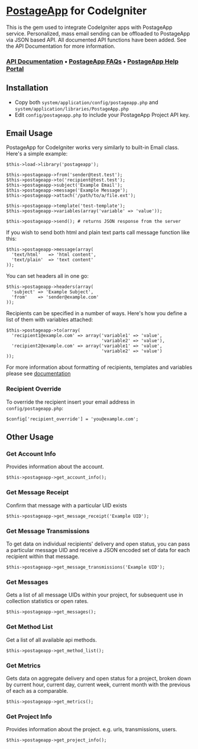 [PostageApp](http://postageapp.com) for CodeIgniter
===================================================

This is the gem used to integrate CodeIgniter apps with PostageApp service.
Personalized, mass email sending can be offloaded to PostageApp via JSON based API.
All documented API functions have been added. See the API Documentation for more information.

### [API Documentation](http://help.postageapp.com/faqs/api) &bull; [PostageApp FAQs](http://help.postageapp.com/faqs) &bull; [PostageApp Help Portal](http://help.postageapp.com)

Installation
------------
 - Copy both `system/application/config/postageapp.php` and `system/application/libraries/PostageApp.php`
 - Edit `config/postageapp.php` to include your PostageApp Project API key.

Email Usage
-----------
PostageApp for CodeIgniter works very similarly to built-in Email class. Here's a simple example:

    $this->load->library('postageapp');
    
    $this->postageapp->from('sender@test.test');
    $this->postageapp->to('recipient@test.test');
    $this->postageapp->subject('Example Email');
    $this->postageapp->message('Example Message');
    $this->postageapp->attach('/path/to/a/file.ext');
    
    $this->postageapp->template('test-template');
    $this->postageapp->variables(array('variable' => 'value'));
    
    $this->postageapp->send(); # returns JSON response from the server

If you wish to send both html and plain text parts call message function like this:
    
    $this->postageapp->message(array(
      'text/html'   => 'html content',
      'text/plain'  => 'text content'
    ));
    
You can set headers all in one go:

    $this->postageapp->headers(array(
      'subject' => 'Example Subject',
      'from'    => 'sender@example.com'
    ));
    
Recipients can be specified in a number of ways. Here's how you define a list of them with variables attached:

    $this->postageapp->to(array(
      'recipient1@example.com' => array('variable1' => 'value',
                                        'variable2' => 'value'),
      'recipient2@example.com' => array('variable1' => 'value',
                                        'variable2' => 'value')
    ));
    
For more information about formatting of recipients, templates and variables please see [documentation](http://help.postageapp.com/faqs)
    
### Recipient Override
To override the recipient insert your email address in `config/postageapp.php`:

    $config['recipient_override'] = 'you@example.com';

Other Usage
-----------

### Get Account Info
Provides information about the account.
	
	$this->postageapp->get_account_info();
	
### Get Message Receipt
Confirm that message with a particular UID exists
	
	$this->postageapp->get_message_receipt('Example UID');

### Get Message Transmissions
To get data on individual recipients' delivery and open status, you can pass a particular message UID and receive a JSON encoded set of data for each recipient within that message.
	
	$this->postageapp->get_message_transmissions('Example UID');
	
### Get Messages
Gets a list of all message UIDs within your project, for subsequent use in collection statistics or open rates.
	
	$this->postageapp->get_messages();
	
### Get Method List
Get a list of all available api methods.
	
	$this->postageapp->get_method_list();
	
### Get Metrics
Gets data on aggregate delivery and open status for a project, broken down by current hour, current day, current week, current month with the previous of each as a comparable.
	
	$this->postageapp->get_metrics();
	
### Get Project Info
Provides information about the project. e.g. urls, transmissions, users.
	
	$this->postageapp->get_project_info();
